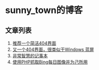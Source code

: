 # sunny_town的博客
## 文章列表
1. [推荐一个简洁404界面](https://ststststststststst.github.io/word/1/)
2. [又一个404界面，很类似于Windows 蓝屏](https://ststststststststst.github.io/word/2/)
3. [非常智慧的记事本](https://ststststststststst.github.io/word/3/)
4. [使用PHP抓取Bing每日图像并为己所用](https://ststststststststst.github.io/word/4/)
